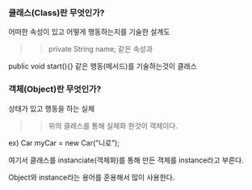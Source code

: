   

### 클래스(Class)란 무엇인가?

어떠한 속성이 있고 어떻게 행동하는지를 기술한 설계도

>> private String name; 같은 속성과

public void start(){} 같은 행동(메서드)를 기술하는것이 클래스

  

  

### 객체(Object)란 무엇인가?

상태가 있고 행동을 하는 실체

>> 위의 클래스를 통해 실체화 한것이 객체이다.

ex) Car myCar = new Car(”니로”);

  

여기서 클래스를 instanciate(객체화)를 통해 만든 객체를 instance라고 부른다.

Object와 instance라는 용어를 혼용해서 많이 사용한다.